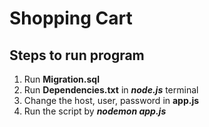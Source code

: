 # Shopping Cart

## Steps to run program

1. Run **Migration.sql**
2. Run **Dependencies.txt** in ***node.js*** terminal 
3. Change the host, user, password in **app.js** 
4. Run the script by ***nodemon app.js***
